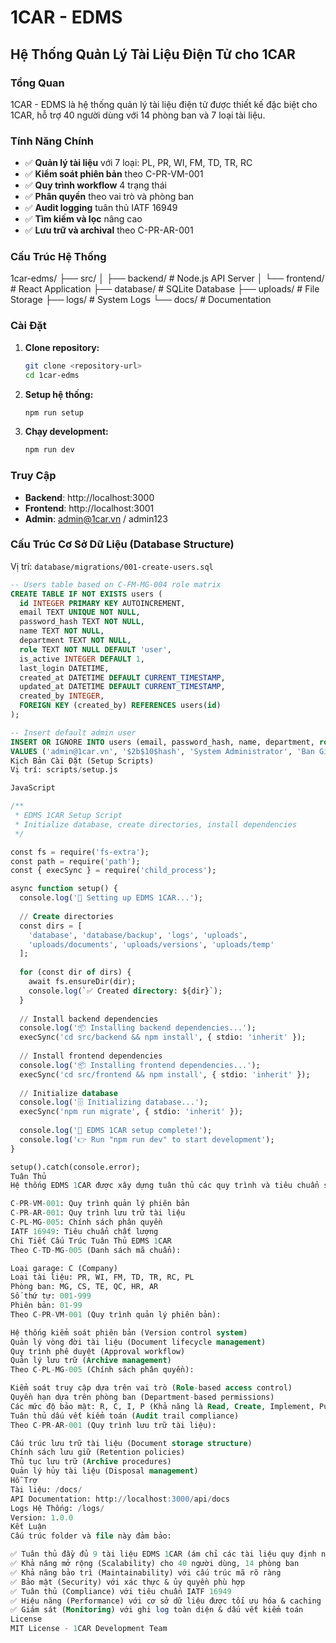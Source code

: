 # 1CAR - EDMS
## Hệ Thống Quản Lý Tài Liệu Điện Tử cho 1CAR

### Tổng Quan
1CAR - EDMS là hệ thống quản lý tài liệu điện tử được thiết kế đặc biệt cho 1CAR, hỗ trợ 40 người dùng với 14 phòng ban và 7 loại tài liệu.

### Tính Năng Chính
- ✅ **Quản lý tài liệu** với 7 loại: PL, PR, WI, FM, TD, TR, RC
- ✅ **Kiểm soát phiên bản** theo C-PR-VM-001
- ✅ **Quy trình workflow** 4 trạng thái
- ✅ **Phân quyền** theo vai trò và phòng ban
- ✅ **Audit logging** tuân thủ IATF 16949
- ✅ **Tìm kiếm và lọc** nâng cao
- ✅ **Lưu trữ và archival** theo C-PR-AR-001

### Cấu Trúc Hệ Thống
1car-edms/
├── src/
│ ├── backend/ # Node.js API Server
│ └── frontend/ # React Application
├── database/ # SQLite Database
├── uploads/ # File Storage
├── logs/ # System Logs
└── docs/ # Documentation

### Cài Đặt
1.  **Clone repository:**
    ```bash
    git clone <repository-url>
    cd 1car-edms
    ```
2.  **Setup hệ thống:**
    ```bash
    npm run setup
    ```
3.  **Chạy development:**
    ```bash
    npm run dev
    ```

### Truy Cập
-   **Backend**: http://localhost:3000
-   **Frontend**: http://localhost:3001
-   **Admin**: admin@1car.vn / admin123

### Cấu Trúc Cơ Sở Dữ Liệu (Database Structure)
Vị trí: `database/migrations/001-create-users.sql`
```sql
-- Users table based on C-FM-MG-004 role matrix
CREATE TABLE IF NOT EXISTS users (
  id INTEGER PRIMARY KEY AUTOINCREMENT,
  email TEXT UNIQUE NOT NULL,
  password_hash TEXT NOT NULL,
  name TEXT NOT NULL,
  department TEXT NOT NULL,
  role TEXT NOT NULL DEFAULT 'user',
  is_active INTEGER DEFAULT 1,
  last_login DATETIME,
  created_at DATETIME DEFAULT CURRENT_TIMESTAMP,
  updated_at DATETIME DEFAULT CURRENT_TIMESTAMP,
  created_by INTEGER,
  FOREIGN KEY (created_by) REFERENCES users(id)
);

-- Insert default admin user
INSERT OR IGNORE INTO users (email, password_hash, name, department, role, is_active)
VALUES ('admin@1car.vn', '$2b$10$hash', 'System Administrator', 'Ban Giám đốc', 'admin', 1);
Kịch Bản Cài Đặt (Setup Scripts)
Vị trí: scripts/setup.js

JavaScript

/**
 * EDMS 1CAR Setup Script
 * Initialize database, create directories, install dependencies
 */

const fs = require('fs-extra');
const path = require('path');
const { execSync } = require('child_process');

async function setup() {
  console.log('🚀 Setting up EDMS 1CAR...');
  
  // Create directories
  const dirs = [
    'database', 'database/backup', 'logs', 'uploads', 
    'uploads/documents', 'uploads/versions', 'uploads/temp'
  ];
  
  for (const dir of dirs) {
    await fs.ensureDir(dir);
    console.log(`✅ Created directory: ${dir}`);
  }
  
  // Install backend dependencies
  console.log('📦 Installing backend dependencies...');
  execSync('cd src/backend && npm install', { stdio: 'inherit' });
  
  // Install frontend dependencies
  console.log('📦 Installing frontend dependencies...');
  execSync('cd src/frontend && npm install', { stdio: 'inherit' });
  
  // Initialize database
  console.log('🗄️ Initializing database...');
  execSync('npm run migrate', { stdio: 'inherit' });
  
  console.log('🎉 EDMS 1CAR setup complete!');
  console.log('👉 Run "npm run dev" to start development');
}

setup().catch(console.error);
Tuân Thủ
Hệ thống EDMS 1CAR được xây dựng tuân thủ các quy trình và tiêu chuẩn sau:

C-PR-VM-001: Quy trình quản lý phiên bản
C-PR-AR-001: Quy trình lưu trữ tài liệu
C-PL-MG-005: Chính sách phân quyền
IATF 16949: Tiêu chuẩn chất lượng
Chi Tiết Cấu Trúc Tuân Thủ EDMS 1CAR
Theo C-TD-MG-005 (Danh sách mã chuẩn):

Loại garage: C (Company)
Loại tài liệu: PR, WI, FM, TD, TR, RC, PL
Phòng ban: MG, CS, TE, QC, HR, AR
Số thứ tự: 001-999
Phiên bản: 01-99
Theo C-PR-VM-001 (Quy trình quản lý phiên bản):

Hệ thống kiểm soát phiên bản (Version control system)
Quản lý vòng đời tài liệu (Document lifecycle management)
Quy trình phê duyệt (Approval workflow)
Quản lý lưu trữ (Archive management)
Theo C-PL-MG-005 (Chính sách phân quyền):

Kiểm soát truy cập dựa trên vai trò (Role-based access control)
Quyền hạn dựa trên phòng ban (Department-based permissions)
Các mức độ bảo mật: R, C, I, P (Khả năng là Read, Create, Implement, Publish hoặc các mức độ khác tùy theo định nghĩa cụ thể của 1CAR)
Tuân thủ dấu vết kiểm toán (Audit trail compliance)
Theo C-PR-AR-001 (Quy trình lưu trữ tài liệu):

Cấu trúc lưu trữ tài liệu (Document storage structure)
Chính sách lưu giữ (Retention policies)
Thủ tục lưu trữ (Archive procedures)
Quản lý hủy tài liệu (Disposal management)
Hỗ Trợ
Tài liệu: /docs/
API Documentation: http://localhost:3000/api/docs
Logs Hệ Thống: /logs/
Version: 1.0.0
Kết Luận
Cấu trúc folder và file này đảm bảo:

✅ Tuân thủ đầy đủ 9 tài liệu EDMS 1CAR (ám chỉ các tài liệu quy định nội bộ của 1CAR)
✅ Khả năng mở rộng (Scalability) cho 40 người dùng, 14 phòng ban
✅ Khả năng bảo trì (Maintainability) với cấu trúc mã rõ ràng
✅ Bảo mật (Security) với xác thực & ủy quyền phù hợp
✅ Tuân thủ (Compliance) với tiêu chuẩn IATF 16949
✅ Hiệu năng (Performance) với cơ sở dữ liệu được tối ưu hóa & caching (nếu có)
✅ Giám sát (Monitoring) với ghi log toàn diện & dấu vết kiểm toán
License
MIT License - 1CAR Development Team